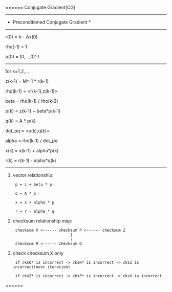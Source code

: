 ======
Conjugate Gradient(CG)

 ***************************************
 
 * Preconditioned Conjugate Gradient   *
 
 ***************************************
 
 r(0)    = b - Ax(0)
 
 rho(-1) = 1
 
 p(0)    = (0,...,0)^T
 
 ***************************************
 
 for k=1,2,...
 
   z(k-1)    = M^-1 * r(k-1)
   
   rho(k-1)  = <r(k-1),z(k-1)>
   
   beta      = rho(k-1) / rho(k-2)
   
   p(k)      = z(k-1) + beta*p(k-1)
   
   q(k)      = A * p(k)
   
   dot_pq    = <p(k),q(k)>
   
   alpha     = rho(k-1) / dot_pq
   
   x(k)      = x(k-1) + alpha*p(k)
   
   r(k)      = r(k-1) - alpha*q(k)
 
 ***************************************

1. vector relationship:

        p = z + beta * p
        
        q = A * p
        
        x = x + alpha * p
        
        r = r - alpha * q

2. checksum relationship map:

        checksum X <------ checksum P <------ checksum Z
                                |
                                ↓
        checksum R <------ checksum Q

3. check checksum X only

        if cksQ* is incorrect -> cksR* is incorrect -> cksZ is incorrect(next iteration)
        
        if cksZ* is incorrect -> cksP* is incorrect -> cksX is incorrect

======